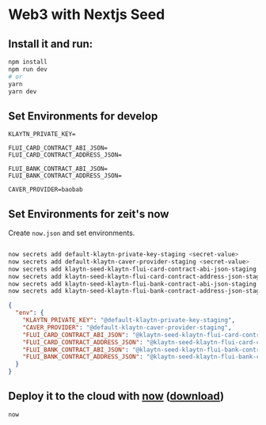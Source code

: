 # Web3 with Nextjs Seed 

## Install it and run:

``` bash
npm install
npm run dev
# or
yarn
yarn dev
```


## Set Environments for develop
```
KLAYTN_PRIVATE_KEY=

FLUI_CARD_CONTRACT_ABI_JSON=
FLUI_CARD_CONTRACT_ADDRESS_JSON=

FLUI_BANK_CONTRACT_ABI_JSON=
FLUI_BANK_CONTRACT_ADDRESS_JSON=

CAVER_PROVIDER=baobab
````

## Set Environments for zeit's now

Create `now.json` and set environments.

```bash

now secrets add default-klaytn-private-key-staging <secret-value>
now secrets add default-klaytn-caver-provider-staging <secret-value>
now secrets add klaytn-seed-klaytn-flui-card-contract-abi-json-staging <secret-value>
now secrets add klaytn-seed-klaytn-flui-card-contract-address-json-staging <secret-value>
now secrets add klaytn-seed-klaytn-flui-bank-contract-abi-json-staging <secret-value>
now secrets add klaytn-seed-klaytn-flui-bank-contract-address-json-staging <secret-value>

```


```json
{
  "env": {
    "KLAYTN_PRIVATE_KEY": "@default-klaytn-private-key-staging",
    "CAVER_PROVIDER": "@default-klaytn-caver-provider-staging",
    "FLUI_CARD_CONTRACT_ABI_JSON": "@klaytn-seed-klaytn-flui-card-contract-abi-json-staging",
    "FLUI_CARD_CONTRACT_ADDRESS_JSON": "@klaytn-seed-klaytn-flui-card-contract-address-json-staging",
    "FLUI_BANK_CONTRACT_ABI_JSON": "@klaytn-seed-klaytn-flui-bank-contract-abi-json-staging",
    "FLUI_BANK_CONTRACT_ADDRESS_JSON": "@klaytn-seed-klaytn-flui-bank-contract-address-json-staging"
  }
}
``` 

## Deploy it to the cloud with [now](https://zeit.co/now) ([download](https://zeit.co/download))

```bash
now
```


